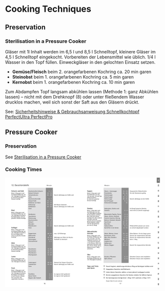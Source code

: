 # Cooking Techniques

## Preservation

### Sterilisation in a Pressure Cooker

Gläser mit 1l Inhalt werden im 6,5 l und 8,5 l Schnelltopf, kleinere Gläser im 4,5 l Schnelltopf eingekocht. Vorbereiten der Lebensmittel wie üblich. 1/4 l Wasser in den Topf füllen.
Einweckgläser in den gelochten Einsatz setzen.

* **Gemüse/Fleisch** beim 2. orangefarbenen Kochring ca. 20 min garen
* **Steinobst** beim 1. orangefarbenen Kochring ca. 5 min garen
* **Kernobst** beim 1. orangefarbenen Kochring ca. 10 min garen

Zum Abdampfen Topf langsam abkühlen lassen (Methode 1: ganz Abkühlen lassen) – nicht mit dem Drehknopf (8) oder unter fließendem Wasser drucklos machen, weil sich sonst der Saft aus den Gläsern drückt.

See: [Sicherheitshinweise & Gebrauchsanweisung Schnellkochtopf PerfectUltra PerfectPro](https://www.wmf.com/media/wmf_upload/bedienungsanleitungen/de/64_1068_0790_002_IFU_Perfect_UltraPro.pdf)


## Pressure Cooker

### Preservation

See [Sterilisation in a Pressure Cooker](#sterilisation-in-a-pressure-cooker)

### Cooking Times

![Garzeittabelle](res/Garzeittabelle.png)

